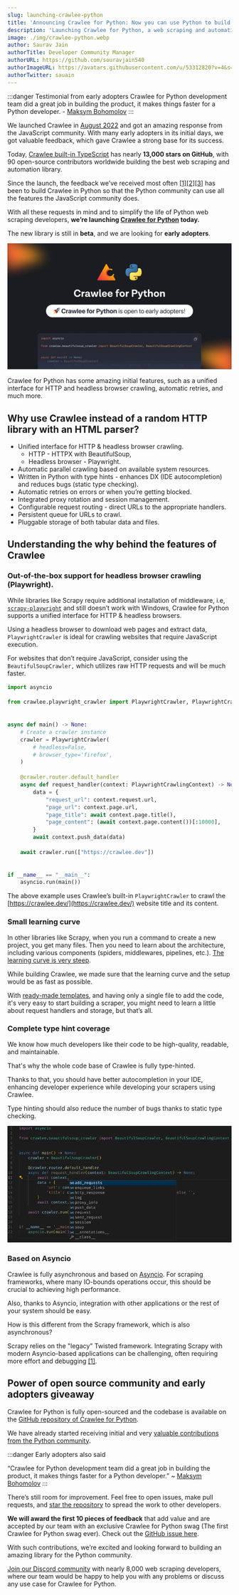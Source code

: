 ```yaml
---
slug: launching-crawlee-python
title: 'Announcing Crawlee for Python: Now you can use Python to build reliable web crawlers'
description: 'Launching Crawlee for Python, a web scraping and automation libray to build reliable scrapers in Python fastly.'
image: ./img/crawlee-python.webp
author: Saurav Jain
authorTitle: Developer Community Manager
authorURL: https://github.com/souravjain540
authorImageURL: https://avatars.githubusercontent.com/u/53312820?v=4&s=48
authorTwitter: sauain
---
```


:::danger Testimonial from early adopters
Crawlee for Python development team did a great job in building the product, it makes things faster for a Python developer. - [Maksym Bohomolov](https://apify.com/mantisus)
:::

We launched Crawlee in [August 2022](https://blog.apify.com/announcing-crawlee-the-web-scraping-and-browser-automation-library/) and got an amazing response from the JavaScript community. With many early adopters in its initial days, we got valuable feedback, which gave Crawlee a strong base for its success. 

Today, [Crawlee built-in TypeScript](https://github.com/apify/crawlee) has nearly **13,000 stars on GitHub**, with 90 open-source contributors worldwide building the best web scraping and automation library.

Since the launch, the feedback we’ve received most often [[1]](https://discord.com/channels/801163717915574323/999250964554981446/1138826582581059585)[[2]](https://discord.com/channels/801163717915574323/801163719198638092/1137702376267059290)[[3]](https://discord.com/channels/801163717915574323/1090592836044476426/1103977818221719584) has been to build Crawlee in Python so that the Python community can use all the features the JavaScript community does.

With all these requests in mind and to simplify the life of Python web scraping developers, **we’re launching [Crawlee for Python](https://github.com/apify/crawlee-python) today.**

The new library is still in **beta**, and we are looking for **early adopters**.

![Crawlee for Python is looking for early adopters](./img/early-adopters.webp)

Crawlee for Python has some amazing initial features, such as a unified interface for HTTP and headless browser crawling, automatic retries, and much more.

<!--truncate-->

## Why use Crawlee instead of a random HTTP library with an HTML parser?

- Unified interface for HTTP & headless browser crawling.
    - HTTP - HTTPX with BeautifulSoup, 
    - Headless browser - Playwright.
- Automatic parallel crawling based on available system resources.
- Written in Python with type hints - enhances DX (IDE autocompletion) and reduces bugs (static type checking).
- Automatic retries on errors or when you’re getting blocked.
- Integrated proxy rotation and session management.
- Configurable request routing - direct URLs to the appropriate handlers.
- Persistent queue for URLs to crawl.
- Pluggable storage of both tabular data and files.

## Understanding the why behind the features of Crawlee

### Out-of-the-box support for headless browser crawling (Playwright).

While libraries like Scrapy require additional installation of middleware, i.e, [`scrapy-playwright`](https://github.com/scrapy-plugins/scrapy-playwright) and still doesn’t work with Windows, Crawlee for Python supports a unified interface for HTTP & headless browsers.

Using a headless browser to download web pages and extract data, `PlaywrightCrawler` is ideal for crawling websites that require JavaScript execution. 

For websites that don’t require JavaScript, consider using the `BeautifulSoupCrawler,` which utilizes raw HTTP requests and will be much faster.

```python
import asyncio

from crawlee.playwright_crawler import PlaywrightCrawler, PlaywrightCrawlingContext


async def main() -> None:
    # Create a crawler instance
    crawler = PlaywrightCrawler(
        # headless=False,
        # browser_type='firefox',
    )

    @crawler.router.default_handler
    async def request_handler(context: PlaywrightCrawlingContext) -> None:
        data = {
            "request_url": context.request.url,
            "page_url": context.page.url,
            "page_title": await context.page.title(),
            "page_content": (await context.page.content())[:10000],
        }
        await context.push_data(data)

    await crawler.run(["https://crawlee.dev"])


if __name__ == "__main__":
    asyncio.run(main())
```

The above example uses Crawlee’s built-in `PlaywrightCrawler` to crawl the [https://crawlee.dev/](https://crawlee.dev/) website title and its content. 

### Small learning curve

In other libraries like Scrapy, when you run a command to create a new project, you get many files. Then you need to learn about the architecture, including various components (spiders, middlewares, pipelines, etc.). [The learning curve is very steep](https://crawlee.dev/blog/scrapy-vs-crawlee#language-and-development-environments).

While building Crawlee, we made sure that the learning curve and the setup would be as fast as possible. 

With [ready-made templates](https://github.com/apify/crawlee-python/tree/master/templates), and having only a single file to add the code, it's very easy to start building a scraper, you might need to learn a little about request handlers and storage, but that’s all.

### Complete type hint coverage

We know how much developers like their code to be high-quality, readable, and maintainable. 

That's why the whole code base of Crawlee is fully type-hinted. 

Thanks to that, you should have better autocompletion in your IDE, enhancing developer experience while developing your scrapers using Crawlee. 

Type hinting should also reduce the number of bugs thanks to static type checking.

![Crawlee_Python_Type_Hint](./img/crawlee-python-type-hint.webp)

### Based on Asyncio

Crawlee is fully asynchronous and based on [Asyncio](https://docs.python.org/3/library/asyncio.html). For scraping frameworks, where many IO-bounds operations occur, this should be crucial to achieving high performance. 

Also, thanks to Asyncio, integration with other applications or the rest of your system should be easy.

How is this different from the Scrapy framework, which is also asynchronous? 

Scrapy relies on the "legacy" Twisted framework. Integrating Scrapy with modern Asyncio-based applications can be challenging, often requiring more effort and debugging [[1]](https://stackoverflow.com/questions/49201915/debugging-scrapy-project-in-visual-studio-code).

## Power of open source community and early adopters giveaway

Crawlee for Python is fully open-sourced and the codebase is available on the [GitHub repository of Crawlee for Python](https://github.com/apify/crawlee-python). 

We have already started receiving initial and very [valuable contributions from the Python community](https://github.com/apify/crawlee-python/pull/226). 

:::danger Early adopters also said

“Crawlee for Python development team did a great job in building the product, it makes things faster for a Python developer.” ~ [Maksym Bohomolov](https://apify.com/mantisus)
:::

There’s still room for improvement. Feel free to open issues, make pull requests, and [star the repository](https://github.com/apify/crawlee-python/) to spread the work to other developers. 

**We will award the first 10 pieces of feedback** that add value and are accepted by our team with an exclusive Crawlee for Python swag (The first Crawlee for Python swag ever). Check out the [GitHub issue here](https://github.com/apify/crawlee-python/issues/269/).

With such contributions, we’re excited and looking forward to building an amazing library for the Python community. 

[Join our Discord community](https://apify.com/discord) with nearly 8,000 web scraping developers, where our team would be happy to help you with any problems or discuss any use case for Crawlee for Python.